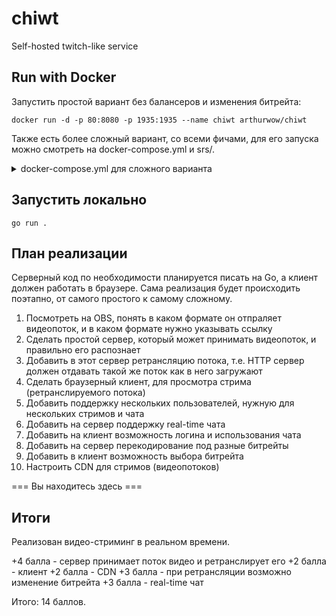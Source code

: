 # chiwt
Self-hosted twitch-like service

## Run with Docker

Запустить простой вариант без балансеров и изменения битрейта:
```shell
docker run -d -p 80:8080 -p 1935:1935 --name chiwt arthurwow/chiwt
```

Также есть более сложный вариант, со всеми фичами, для его запуска можно смотреть на docker-compose.yml и srs/.

<details>
  <summary>docker-compose.yml для сложного варианта</summary>
  
```yml
version: '3.3'

services:
  web:
    image: arthurwow/chiwt
    container_name: chiwt
    ports:
      - "80:8080"
      - "1935:1935"
    environment:
      - WEB_ADDR=:8080
      - ENABLE_INGESTOR=false
      - INGESTOR_UPLOAD=rtmp://main.diko.me:1935/live
      - INGESTOR_WATCH=http://main.diko.me:8080/,http://1.cdn.diko.me:8080/,http://2.cdn.diko.me:8080/
      - AVAILABLE_QUALITY=1080p,720p,480p,360p,240p
      - ORIGINAL_PREFIX=live/
      - ENCODED_PREFIX=shakaled/
```
  
</details>

## Запустить локально

```
go run .
```

## План реализации

Серверный код по необходимости планируется писать на Go, а клиент должен работать в браузере. Сама реализация будет происходить поэтапно, от самого простого к самому сложному.


1. Посмотреть на OBS, понять в каком формате он отпраляет видеопоток, и в каком формате нужно указывать ссылку
2. Сделать простой сервер, который может принимать видеопоток, и правильно его распознает
3. Добавить в этот сервер ретрансляцию потока, т.е. HTTP сервер должен отдавать такой же поток как в него загружают
4. Сделать браузерный клиент, для просмотра стрима (ретранслируемого потока)
7. Добавить поддержку нескольких пользователей, нужную для нескольких стримов и чата
8. Добавить на сервер поддержку real-time чата
9. Добавить на клиент возможность логина и использования чата
5. Добавить на сервер перекодирование под разные битрейты
6. Добавить в клиент возможность выбора битрейта
10. Настроить CDN для стримов (видеопотоков)

=== Вы находитесь здесь ===

## Итоги

Реализован видео-стриминг в реальном времени.

+4 балла - сервер принимает поток видео и ретранслирует его
+2 балла - клиент
+2 балла - CDN
+3 балла - при ретрансляции возможно изменение битрейта
+3 балла - real-time чат

Итого: 14 баллов.
